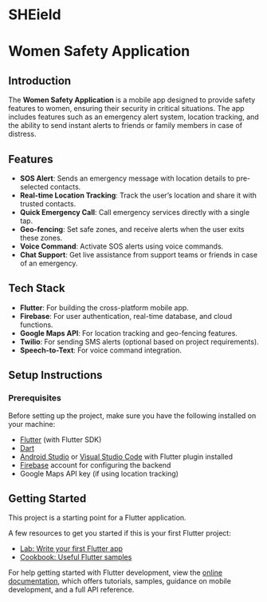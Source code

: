 # SHEield
# Women Safety Application

## Introduction

The **Women Safety Application** is a mobile app designed to provide safety features to women, ensuring their security in critical situations. The app includes features such as an emergency alert system, location tracking, and the ability to send instant alerts to friends or family members in case of distress.

## Features

- **SOS Alert**: Sends an emergency message with location details to pre-selected contacts.
- **Real-time Location Tracking**: Track the user’s location and share it with trusted contacts.
- **Quick Emergency Call**: Call emergency services directly with a single tap.
- **Geo-fencing**: Set safe zones, and receive alerts when the user exits these zones.
- **Voice Command**: Activate SOS alerts using voice commands.
- **Chat Support**: Get live assistance from support teams or friends in case of an emergency.

## Tech Stack

- **Flutter**: For building the cross-platform mobile app.
- **Firebase**: For user authentication, real-time database, and cloud functions.
- **Google Maps API**: For location tracking and geo-fencing features.
- **Twilio**: For sending SMS alerts (optional based on project requirements).
- **Speech-to-Text**: For voice command integration.

## Setup Instructions

### Prerequisites

Before setting up the project, make sure you have the following installed on your machine:
- [Flutter](https://flutter.dev/docs/get-started/install) (with Flutter SDK)
- [Dart](https://dart.dev/get-dart)
- [Android Studio](https://developer.android.com/studio) or [Visual Studio Code](https://code.visualstudio.com/) with Flutter plugin installed
- [Firebase](https://firebase.google.com/) account for configuring the backend
- Google Maps API key (if using location tracking)


## Getting Started

This project is a starting point for a Flutter application.

A few resources to get you started if this is your first Flutter project:

- [Lab: Write your first Flutter app](https://docs.flutter.dev/get-started/codelab)
- [Cookbook: Useful Flutter samples](https://docs.flutter.dev/cookbook)

For help getting started with Flutter development, view the
[online documentation](https://docs.flutter.dev/), which offers tutorials,
samples, guidance on mobile development, and a full API reference.
